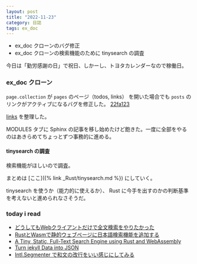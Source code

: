 ```yaml
---
layout: post
title: "2022-11-23"
category: 日誌
tags: ex_doc
---
```


- ex_doc クローンのバグ修正
- ex_doc クローンの検索機能のために tinysearch の調査

今日は「勤労感謝の日」で祝日、しかーし、トヨタカレンダーなので稼働日。

### ex_doc クローン

`page.collection` が `pages` のページ（todos, links） を開いた場合でも `posts` のリンクがアクティブになるバグを修正した。 [22fa123](https://github.com/pojiro/pojiro.github.io/commit/22fa123bbb541e2e77bdc62cc73ea0cdaacc1714)

[links](https://pojiro.github.io/links) を整理した。

MODULES タブに Sphinx の記事を移し始めたけど飽きた。一度に全部をやるのはあきらめてちょっとずつ事務的に進める。

#### tinysearch の調査

検索機能がほしいので調査。

まとめは [ここ]({% link _Rust/tinysearch.md %}) にしていく。

tinysearch を使うか（能力的に使えるか）、 Rust に今手を出すのかの判断基準を考えないと進められなさそうだ。

### today i read

- [どうしてもWebクライアントだけで全文検索をやりたかった](https://qiita.com/suzuki0keiichi@github/items/f2e8c08ad88ea43e2ce5)
- [RustとWasmで静的ウェブページに日本語検索機能を追加する](https://qiita.com/tamurahey/items/8db20ae0b1931c96d54a)
- [A Tiny, Static, Full-Text Search Engine using Rust and WebAssembly](https://endler.dev/2019/tinysearch)
- [Turn jekyll Data into JSON](https://learn.cloudcannon.com/jekyll/output-json/)
- [Intl.Segmenter で和文の改行をいい感じにしてみる](https://zenn.dev/notfounds/articles/58c465d4029dc1)
